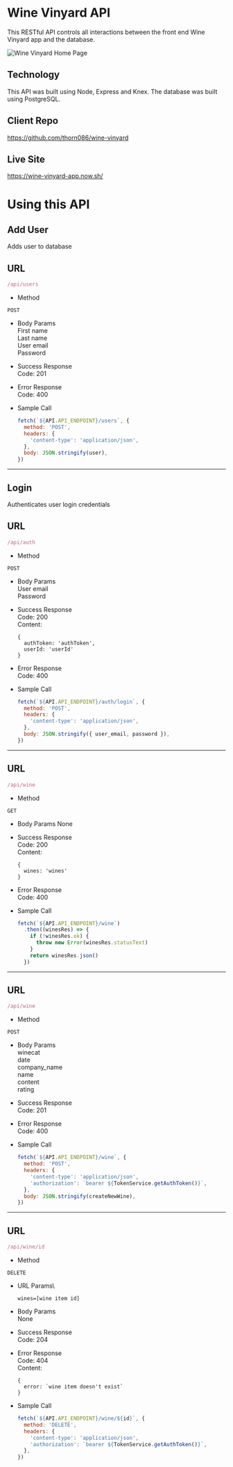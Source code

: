 # Wine Vinyard API

This RESTful API controls all interactions between the front end Wine Vinyard app and the database.

![Wine Vinyard Home Page]('./src/img/home.png)

## Technology

This API was built using Node, Express and Knex. The database was built using PostgreSQL.

## Client Repo

https://github.com/thorn086/wine-vinyard

## Live Site

https://wine-vinyard-app.now.sh/

# Using this API

## Add User
Adds user to database

## URL
```javascript
/api/users
```
* Method
```
POST
```
* Body Params\
  First name\
  Last name\
  User email\
  Password

* Success Response\
  Code: 201

* Error Response\
  Code: 400

* Sample Call
  ```javascript
  fetch(`${API.API_ENDPOINT}/users`, {
    method: 'POST',
    headers: {
      'content-type': 'application/json',
    },
    body: JSON.stringify(user),
  })
  ```

***

## Login
Authenticates user login credentials

## URL
```javascript
/api/auth
```
* Method
```
POST
```
* Body Params\
  User email\
  Password

* Success Response\
  Code: 200\
  Content:
  ```
  {
    authToken: 'authToken',
    userId: 'userId'
  }
  ```

* Error Response\
  Code: 400

* Sample Call
  ```javascript
  fetch(`${API.API_ENDPOINT}/auth/login`, {
    method: 'POST',
    headers: {
      'content-type': 'application/json',
    },
    body: JSON.stringify({ user_email, password }),
  })
  ```

***

## URL
```javascript
/api/wine
```
* Method
```
GET
```
* Body Params
  None

* Success Response\
  Code: 200\
  Content:
  ```
  {
    wines: 'wines'
  }
  ```

* Error Response\
  Code: 400

* Sample Call
  ```javascript
  fetch(`${API.API_ENDPOINT}/wine`)
    .then((winesRes) => {
      if (!winesRes.ok) {
        throw new Error(winesRes.statusText)
      }
      return winesRes.json()
    })
  ```

***

## URL
```javascript
/api/wine
```
* Method
```
POST
```
* Body Params\
  winecat\
  date\
  company_name\
  name\
  content\
  rating

* Success Response\
  Code: 201

* Error Response\
  Code: 400

* Sample Call
  ```javascript
  fetch(`${API.API_ENDPOINT}/wine`, {
    method: 'POST',
    headers: {
      'content-type': 'application/json',
      'authorization': `bearer ${TokenService.getAuthToken()}`,
    },
    body: JSON.stringify(createNewWine),
  })
  ```
***

## URL
```javascript
/api/wine/id
```
* Method
```
DELETE
```

* URL Params\
  ```
  wines=[wine item id]
  ```

* Body Params\
  None

* Success Response\
  Code: 204

* Error Response\
  Code: 404\
  Content:
  ```
  {
    error: `wine item doesn't exist`
  }
  ```

* Sample Call
  ```javascript
  fetch(`${API.API_ENDPOINT}/wine/${id}`, {
    method: 'DELETE',
    headers: {
      'content-type': 'application/json',
      'authorization': `bearer ${TokenService.getAuthToken()}`,
    },
  })
  ```